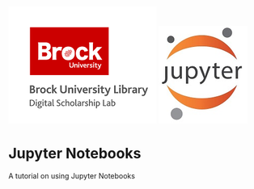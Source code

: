 ![DSL Logo][dsllogo]  ![Jupyter Logo][jupyterlogo]


# Jupyter Notebooks
A tutorial on using Jupyter Notebooks







[dsllogo]: dsl_logo.png
[jupyterlogo]: jupyter_logo.jpg
